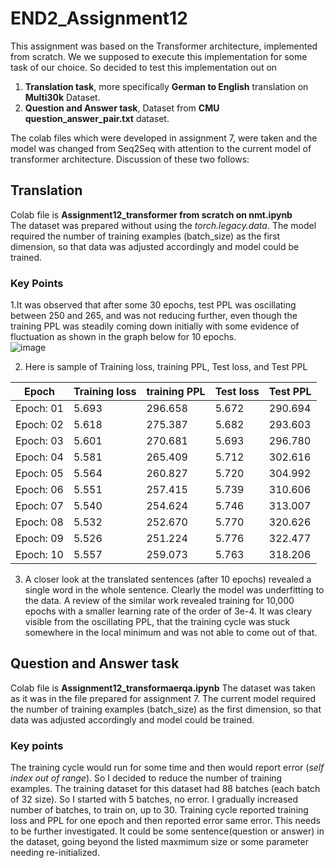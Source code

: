 # END2_Assignment12
This assignment was based on the Transformer architecture, implemented from scratch. We we supposed to execute this implementation for some task of our choice.
So decided to test this implementation out on 
1. **Translation task**, more specifically **German to English** translation on **Multi30k** Dataset. 
2. **Question and Answer task**,  Dataset from **CMU question_answer_pair.txt** dataset. 

The colab files which were developed in assignment 7, were taken and the model was changed from Seq2Seq with attention to the current model of transformer architecture. Discussion of these two follows:
## Translation
Colab file is **Assignment12_transformer from scratch on nmt.ipynb** </br>
The dataset was prepared without using the _torch.legacy.data_. The model required the number of training examples (batch_size) as the first dimension, so that data was adjusted accordingly and model could be trained.</br>
### Key Points
1.It was observed that after some 30 epochs, test PPL was oscillating between 250 and 265, and was not reducing further, even though the training PPL was steadily coming down initially with some evidence of fluctuation as shown in the graph below for 10 epochs.</br>
![image](https://user-images.githubusercontent.com/82941475/127483611-c63a811e-da3d-4a42-af5d-bf8efbcc43d6.png)


2. Here is sample of Training  loss,  training PPL, Test loss, and Test PPL

Epoch|Training  loss|  training PPL| Test loss| Test PPL|
------|--------|----------------|------------|---------|
Epoch: 01 | 5.693 |  296.658 |	 5.672 |  290.694
Epoch: 02 |  5.618 | 275.387 |	 5.682 |   293.603
Epoch: 03 | 5.601 | 270.681 |	5.693 |  296.780
Epoch: 04 |  5.581 | 265.409 |	 5.712 |  302.616
Epoch: 05 |  5.564 | 260.827 |	 5.720 |   304.992
Epoch: 06 |5.551 |  257.415 |	 5.739 |  310.606
Epoch: 07 |  5.540 |  254.624 |	  5.746 |   313.007
Epoch: 08 |  5.532 |  252.670 |	  5.770 |  320.626
Epoch: 09 | 5.526 | 251.224 |	 5.776 |   322.477
Epoch: 10 | 5.557 |  259.073 |	 5.763 |  318.206

3. A closer look at the translated sentences (after 10 epochs) revealed a single word in the whole sentence. Clearly the model was underfitting to the data. A review of the similar work revealed training for 10,000 epochs with a smaller learning rate of the order of 3e-4. It was cleary visible from the oscillating PPL, that the training cycle was stuck somewhere in the local minimum and was not able to come out of that.
## Question and Answer task
Colab file is **Assignment12_transformaerqa.ipynb**
The dataset was taken as it was in the file prepared for assignment 7. The current model required the number of training examples (batch_size) as the first dimension, so that data was adjusted accordingly and model could be trained.</br>
### Key points
The training cycle would run for some time and then would report error (_self index out of range_). So I decided to reduce the number of training examples. The training dataset for this dataset had 88 batches (each batch of 32 size). So I started with 5 batches, no error. I gradually increased number of batches, to train on, up to 30. Training cycle reported training loss and PPL for one epoch and then reported error same error. This needs to be further investigated. It could be some sentence(question or answer) in the dataset, going beyond the listed maxmimum size or some parameter needing re-initialized.
